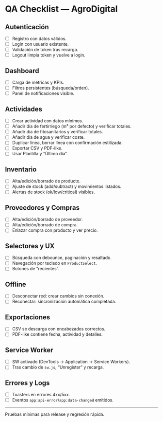 # QA Checklist — AgroDigital

## Autenticación
- [ ] Registro con datos válidos.
- [ ] Login con usuario existente.
- [ ] Validación de token tras recarga.
- [ ] Logout limpia token y vuelve a login.

## Dashboard
- [ ] Carga de métricas y KPIs.
- [ ] Filtros persistentes (búsqueda/orden).
- [ ] Panel de notificaciones visible.

## Actividades
- [ ] Crear actividad con datos mínimos.
- [ ] Añadir día de fertirriego (m³ por defecto) y verificar totales.
- [ ] Añadir día de fitosanitarios y verificar totales.
- [ ] Añadir día de agua y verificar coste.
- [ ] Duplicar línea, borrar línea con confirmación estilizada.
- [ ] Exportar CSV y PDF-like.
- [ ] Usar Plantilla y “Último día”.

## Inventario
- [ ] Alta/edición/borrado de producto.
- [ ] Ajuste de stock (add/subtract) y movimientos listados.
- [ ] Alertas de stock (ok/low/critical) visibles.

## Proveedores y Compras
- [ ] Alta/edición/borrado de proveedor.
- [ ] Alta/edición/borrado de compra.
- [ ] Enlazar compra con producto y ver precio.

## Selectores y UX
- [ ] Búsqueda con debounce, paginación y resaltado.
- [ ] Navegación por teclado en `ProductSelect`.
- [ ] Botones de “recientes”.

## Offline
- [ ] Desconectar red: crear cambios sin conexión.
- [ ] Reconectar: sincronización automática completada.

## Exportaciones
- [ ] CSV se descarga con encabezados correctos.
- [ ] PDF-like contiene fecha, actividad y detalles.

## Service Worker
- [ ] SW activado (DevTools → Application → Service Workers).
- [ ] Tras cambio de `sw.js`, “Unregister” y recarga.

## Errores y Logs
- [ ] Toasters en errores 4xx/5xx.
- [ ] Eventos `app:api-error`/`app:data-changed` emitidos.

---
Pruebas mínimas para release y regresión rápida.
